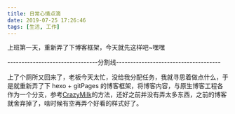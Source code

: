 ```yaml
---
title: 日常心情点滴
date: 2019-07-25 17:26:46
tags: [生活, 工作]
---
```


上班第一天，重新弄了下博客框架，今天就先这样吧~嘿嘿

--------------------------------分割线-------------------------------------

上了个厕所又回来了，老板今天太忙，没给我分配任务，我就寻思着做点什么，于是就重新弄了下 hexo + gitPages 的博客框架，将博客内容，与原生博客工程各作为一个分支，参考[CrazyMilk](https://www.zhihu.com/question/21193762)的方法，还好之前并没有弄太多东西，之前的博客就舍弃掉了，啥时候有空再弄个好看的样式好了。
